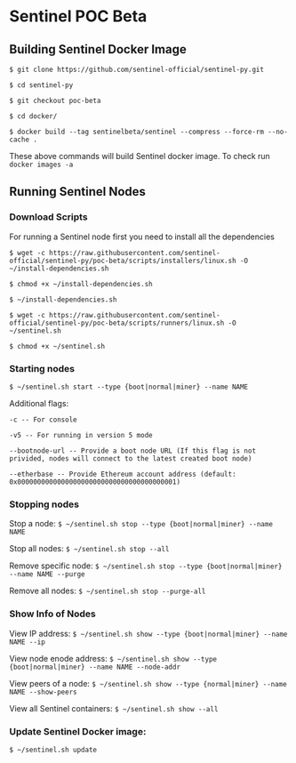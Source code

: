 # Sentinel POC Beta

## Building Sentinel Docker Image

`$ git clone https://github.com/sentinel-official/sentinel-py.git`

`$ cd sentinel-py`

`$ git checkout poc-beta`

`$ cd docker/`

`$ docker build --tag sentinelbeta/sentinel --compress --force-rm --no-cache .`

These above commands will build Sentinel docker image. To check run `docker images -a`

## Running Sentinel Nodes

### Download Scripts

For running a Sentinel node first you need to install all the dependencies

`$ wget -c https://raw.githubusercontent.com/sentinel-official/sentinel-py/poc-beta/scripts/installers/linux.sh -O ~/install-dependencies.sh`

`$ chmod +x ~/install-dependencies.sh`

`$ ~/install-dependencies.sh`

`$ wget -c https://raw.githubusercontent.com/sentinel-official/sentinel-py/poc-beta/scripts/runners/linux.sh -O ~/sentinel.sh`

`$ chmod +x ~/sentinel.sh`

### Starting nodes

`$ ~/sentinel.sh start --type {boot|normal|miner} --name NAME`

Additional flags:

`-c -- For console`

`-v5 -- For running in version 5 mode`

`--bootnode-url -- Provide a boot node URL (If this flag is not privided, nodes will connect to the latest created boot node)`

`--etherbase -- Provide Ethereum account address (default: 0x0000000000000000000000000000000000000001)`

### Stopping nodes

Stop a node: `$ ~/sentinel.sh stop --type {boot|normal|miner} --name NAME`

Stop all nodes: `$ ~/sentinel.sh stop --all`

Remove specific node: `$ ~/sentinel.sh stop --type {boot|normal|miner} --name NAME --purge`

Remove all nodes: `$ ~/sentinel.sh stop --purge-all`

### Show Info of Nodes

View IP address: `$ ~/sentinel.sh show --type {boot|normal|miner} --name NAME --ip`

View node enode address: `$ ~/sentinel.sh show --type {boot|normal|miner} --name NAME --node-addr`

View peers of a node: `$ ~/sentinel.sh show --type {normal|miner} --name NAME --show-peers`

View all Sentinel containers: `$ ~/sentinel.sh show --all`

### Update Sentinel Docker image:

`$ ~/sentinel.sh update`
